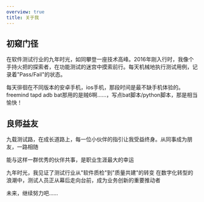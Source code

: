 ```yaml
---
overview: true
title: 关于我
---
```


## 初窥门径

在软件测试行业的九年时光，如同攀登一座技术高峰。2016年刚入行时，我像个手持火把的探索者，在功能测试的迷宫中摸索前行。每天机械地执行测试用例，记录着"Pass/Fail"的状态。

每天徘徊在不同版本的安卓手机，ios手机，那段时间是最不缺手机体验的。freemind tapd adb bat那用的是贼6啊……，写点bat脚本/python脚本，那是相当愉快！

## 良师益友

九载测试路，在成长道路上，每一位小伙伴的指引让我受益终身。从同事成为朋友，一路相随

能与这样一群优秀的伙伴共事，是职业生涯最大的幸运

九年时光，我见证了测试行业从"软件质检"到"质量共建"的转变
在数字化转型的浪潮中，测试人员正从幕后走向台前，成为业务创新的重要推动者

未来，继续努力吧……
